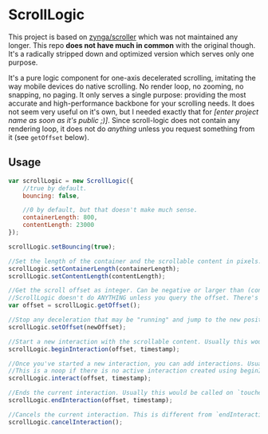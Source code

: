 ScrollLogic
===========

This project is based on [zynga/scroller](https://github.com/zynga/scroller) which was not maintained any longer. This repo **does not have much in common** with the original though. It's a radically stripped down and optimized version which serves only one purpose.

It's a pure logic component for one-axis decelerated scrolling, imitating the way mobile devices do native scrolling. No render loop, no zooming, no snapping, no paging. It only serves a single purpose: providing the most accurate and high-performance backbone for your scrolling needs. It does not seem very useful on it's own, but I needed exactly that for _[enter project name as soon as it's public ;)]_. Since scroll-logic does not contain any rendering loop, it does not do _anything_ unless you request something from it (see `getOffset` below).


Usage
-----

```js
var scrollLogic = new ScrollLogic({
	//true by default.
	bouncing: false,

	//0 by default, but that doesn't make much sense.
	containerLength: 800,
	contentLength: 23000
});

scrollLogic.setBouncing(true);

//Set the length of the container and the scrollable content in pixels. ScrollLogic doesn't care if you do vertical or horizontal scrolling.
scrollLogic.setContainerLength(containerLength);
scrollLogic.setContentLength(contentLength);

//Get the scroll offset as integer. Can be negative or larger than (contentLength - containerLength) if bouncing is enabled.
//ScrollLogic doesn't do ANYTHING unless you query the offset. There's no animation loop or any computation going on.
var offset = scrollLogic.getOffset();

//Stop any deceleration that may be "running" and jump to the new position. The next `getOffset` call will return this position.
scrollLogic.setOffset(newOffset);

//Start a new interaction with the scrollable content. Usually this would be called on `touchstart`.
scrollLogic.beginInteraction(offset, timestamp);

//Once you've started a new interaction, you can add interactions. Usually this would be called on `touchmove`.
//This is a noop if there is no active interaction created using beginInteraction.
scrollLogic.interact(offset, timestamp);

//Ends the current interaction. Usually this would be called on `touchend` or `touchcancel`.
scrollLogic.endInteraction(offset, timestamp);

//Cancels the current interaction. This is different from `endInteraction` since it does not trigger decelerated motion, it just stops.
scrollLogic.cancelInteraction();
```